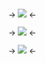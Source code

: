 -> ![](https://media.discordapp.net/attachments/1130678966383030272/1204178607233306624/sparkles3.gif?ex=65d3c9b8&is=65c154b8&hm=dfa3ff8ab4855b7964d8acd8def0e36e0431bef3807f3d56ce9dc6870e5ee857&=) <-

-> ![](https://media.discordapp.net/attachments/1130678966383030272/1204178603517026314/tsukasa-tenma-project-sekai_1.gif?ex=65d3c9b7&is=65c154b7&hm=2c9d5a499e575ee0d3438c68ce0c3076f1322cbbc43f865d3bf3d56faf4e7843&=) <-

-> ![](https://media.discordapp.net/attachments/1130678966383030272/1204178607233306624/sparkles3.gif?ex=65d3c9b8&is=65c154b8&hm=dfa3ff8ab4855b7964d8acd8def0e36e0431bef3807f3d56ce9dc6870e5ee857&=) <-
